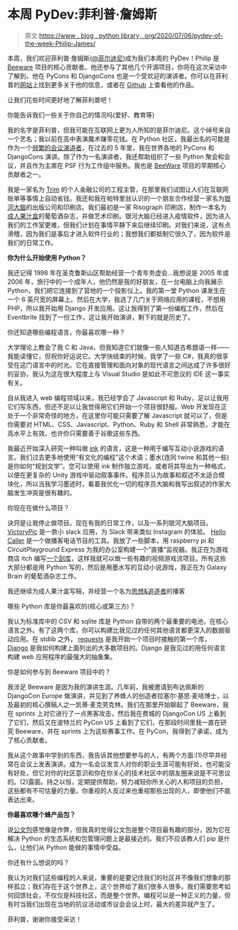 # 本周 PyDev:菲利普·詹姆斯

> 原文:[https://www . blog . python library . org/2020/07/06/pydev-of-the-week-Philip-James/](https://www.blog.pythonlibrary.org/2020/07/06/pydev-of-the-week-philip-james/)

本周，我们欢迎菲利普·詹姆斯([@菲尔迪尼](https://twitter.com/phildini))成为我们本周的 PyDev！Philip 是 [Beeware](https://beeware.org/) 项目的核心贡献者。他还参与了其他几个开源项目，你将在这次采访中了解到。他在 PyCons 和 DjangoCons 也是一个受欢迎的演讲者。你可以在菲利普的[网站](http://phildini.net/)上找到更多关于他的信息，或者在 [Github](https://github.com/phildini) 上查看他的作品。

让我们花些时间更好地了解菲利普吧！

你能告诉我们一些关于你自己的情况吗(爱好、教育等)

我的名字是菲利普，但我可能在互联网上更为人所知的是菲尔迪尼。这个绰号来自一个艺名；我以前在高中表演魔术赚零花钱。在 Python 社区，我最出名的可能是作为一个[频繁的会议演讲者](https://pyvideo.org/speaker/philip-james.html)，在过去的 5 年里，我在世界各地的 PyCons 和 DjangoCons 演讲。除了作为一名演讲者，我还帮助组织了一些 Python 聚会和会议，并且作为主席在 PSF 行为工作组中服务。我也是 [BeeWare](https://beeware.org/) 项目的早期核心贡献者之一。

我是一家名为 [Trim](https://www.asktrim.com/) 的个人金融公司的工程主管，在那里我们试图让人们在互联网账单等事情上自动省钱。我还和我在帕特里翁认识的一个朋友合作经营一家名为[银河大脑](https://galaxybrain.co/)的出版公司和印刷店。我们最初是一家 Risograph 印刷店，制作一本名为[成人果汁盒](https://www.patreon.com/adultjuicebox)的葡萄酒杂志，并做艺术印刷。银河大脑已经进入疫情软件，因为进入我们的工作室更难，但我们计划在事情平静下来后继续印刷。对我们来说，这有点滑稽，因为我们是事后才进入软件行业的；我想我们都抵制它很久了，因为软件是我们的日常工作。

**你为什么开始使用 Python？**

我还记得 1998 年在圣克鲁斯山区帮助经营一个青年务虚会...我想说是 2005 年或 2006 年，旅行中的一个成年人，他仍然是我的好朋友，在一台电脑上向我展示 Python，我们把它连接到了营地的一个投影仪上。我的第一堂 Python 课发生在一个 6 英尺宽的屏幕上。然后在大学，我选了几门关于网络应用的课程，不想用 PHP，所以我开始用 Django 开发应用。这让我得到了第一份编程工作，然后在 Eventbrite 找到了一份工作，这让我开始演讲，剩下的就是历史了。

你还知道哪些编程语言，你最喜欢哪一种？

大学理论上教会了我 C 和 Java，但我知道它们就像一些人知道古希腊语一样——我能读懂它，但祝你好运说它。大学快结束的时候，我学了一些 C#，我真的很享受在这门语言中的时光。它在直接管理和面向对象的现代语言之间达成了许多很好的妥协，我认为这在很大程度上与 Visual Studio 是如此不可思议的 IDE 这一事实有关。

自从我进入 web 编程领域以来，我已经学会了 Javascript 和 Ruby，足以让我用它们写东西，但还不足以让我觉得用它们开始一个项目很舒服。Web 开发现在正处于一个非常奇怪的地方，在这里你可能只需要了解 Javascript 就可以了，但是你需要对 HTML、CSS、Javascript、Python、Ruby 和 Shell 非常熟悉，才能在高水平上有效。也许你只需要善于谷歌这些东西。

我最近开始深入研究一种叫做 [ink](https://www.inklestudios.com/ink/) 的语言，这是一种用于编写互动小说游戏的语言。我们过去更多地使用“有文化的编程”这个术语；墨水(连同 twine 和其他一些)是你如何“规划文学”。您可以使用 ink 制作独立游戏，或者将其导出为一种格式，以便在更复杂的 Unity 游戏中驱动叙事事件。程序员认为故事和叙述不太适合模块化，所以当我学习墨迹时，看着我优化一切的程序员大脑和我写出叙述的作家大脑发生冲突是很有趣的。

你现在在做什么项目？

诀窍是让我停止做项目。现在有我的日常工作，以及一系列银河大脑项目。 [VictoryPic](https://victorypic.app/) 是一款小 slack 应用，为 Slack 带来类似 Instagram 的体验。 [Hello Caller](https://hellocaller.app/) 是一个做播客电话节目的工具。我放了一些脚本，用 raspberry pi 和 CircuitPlayground Express 为我的办公室构建一个“直播”监视器。我正在为游戏商店 itch 编写[一个刮库](https://github.com/phildini/scratcher/)，这样我就可以做一些有趣的视频游戏流项目。所有这些大部分都是用 Python 写的，然后是用墨水写的互动小说游戏，我正在为 Galaxy Brain 的葡萄酒杂志工作。

我还继续为成人果汁盒写稿，并经营一个名为[思想&追逐者](https://pod.link/1499154938/)的播客

哪些 Python 库是你最喜欢的(核心或第三方)？

我认为标准库中的 CSV 和 sqlite 库是 Python 自带的两个最重要的电池，在核心语言之外。有了这两个库，你可以构建比我见过的任何其他语言都更深入的数据驱动应用。在 stdlib 之外， [requests](https://requests.readthedocs.io/en/master/) 是我开始一个项目时接触的第一个库， [Django](https://www.djangoproject.com/) 是我如何构建上面列出的大多数项目的。Django 是我见过的用任何语言构建 web 应用程序的最强大的抽象集。

你是如何参与到 Beeware 项目中的？

我涉足 Beeware 是因为我的演讲生涯。几年前，我被邀请到布达佩斯的 DjangoCon Europe 做演讲，并见到了养蜂人的创造者拉塞尔·基思·麦咭博士，以及最初的核心撰稿人之一凯蒂·麦克劳克林。我们在那里开始聊起了 Beeware，我在 sprints 上对它进行了一点黑客攻击，然后我在费城的 DjangoCon US 上看到了它们，然后又在波特兰的 PyCon US 上看到了它们，在那段时间里我一直在研究 Beeware，并在 sprints 上为这些赛事工作。在 PyCon，我得到了承诺，成为了核心贡献者。

我从这个故事中学到的东西，我告诉其他想要参与的人，有两个方面:(1)尽早并经常在会议上发表演讲。成为一名会议发言人对你的职业生涯可能有好处，也可能没有好处，但它对你的社区意识和你在你关心的技术社区中的朋友圈来说是不可思议的。(2)露面。持之以恒，定期提供帮助，努力减轻你所关心的人和项目的负担，这些都有不可估量的力量。你重视的人反过来也重视那些出现的人，即使他们不能表达出来。

**你最喜欢哪个蜂产品包？**

说[公文包](https://beeware.org/project/projects/tools/briefcase/)感觉像是作弊，但我真的觉得公文包是整个项目最有趣的部分，因为它在解决 Python 的生态系统和包管理问题上是最接近的。我们不应该教人们 pip 是什么，让他们从 Python 能做的事情中受益。

你还有什么想说的吗？

我认为对我们这些编程的人来说，重要的是要记住我们的社区并不像我们想象的那样孤立；我们存在于这个世界上，这个世界给了我们很多人很多。我们需要思考如何回馈社会，不仅仅是科技社区，而是整个世界。编程可以是一种正义的力量，但有时当我们出现在当地的抗议活动或市议会会议上时，最大的差异就产生了。

菲利普，谢谢你接受采访！